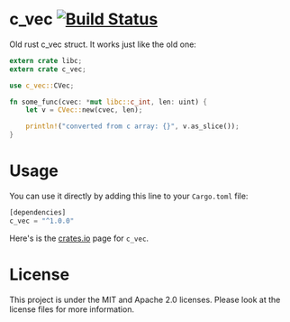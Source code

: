 c_vec [![Build Status](https://api.travis-ci.org/GuillaumeGomez/c_vec-rs.png?branch=master)](https://travis-ci.org/GuillaumeGomez/c_vec-rs)
=====

Old rust c_vec struct. It works just like the old one:

```Rust
extern crate libc;
extern crate c_vec;

use c_vec::CVec;

fn some_func(cvec: *mut libc::c_int, len: uint) {
    let v = CVec::new(cvec, len);

    println!("converted from c array: {}", v.as_slice());
}
```

Usage
=====

You can use it directly by adding this line to your `Cargo.toml` file:

```Rust
[dependencies]
c_vec = "^1.0.0"
```

Here's is the [crates.io](https://crates.io/crates/c_vec) page for `c_vec`.

License
=======

This project is under the MIT and Apache 2.0 licenses. Please look at the license files for more information.
